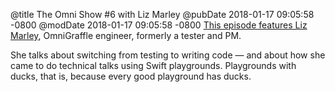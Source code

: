 @title The Omni Show #6 with Liz Marley
@pubDate 2018-01-17 09:05:58 -0800
@modDate 2018-01-17 09:05:58 -0800
<a href="https://theomnishow.omnigroup.com/episode/liz-marley-omnigraffle-engineer">This episode features Liz Marley</a>, OmniGraffle engineer, formerly a tester and PM.

She talks about switching from testing to writing code — and about how she came to do technical talks using Swift playgrounds. Playgrounds with ducks, that is, because every good playground has ducks.
